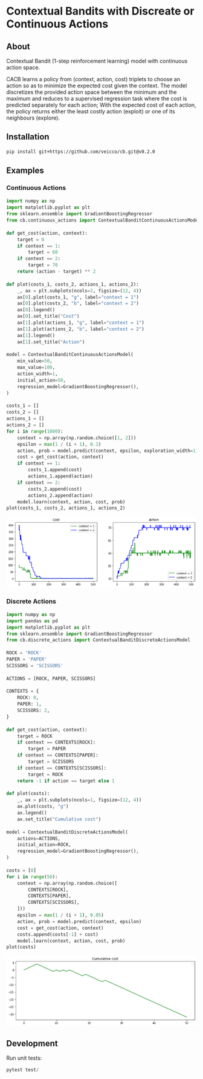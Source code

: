 # Contextual Bandits with Discreate or Continuous Actions

## About

Contextual Bandit (1-step reinforcement learning) model with
continuous action space.

CACB learns a policy from (context, action, cost) triplets to choose
an action so as to minimize the expected cost given the context. The
model discretizes the provided action space between the minimum and
the maximum and reduces to a supervised regression task where the cost
is predicted separately for each action; With the expected cost of
each action, the policy returns either the least costly action (exploit)
or one of its neighbours (explore).

## Installation

```bash
pip install git+https://github.com/veicco/cb.git@v0.2.0
```

## Examples

### Continuous Actions

```python
import numpy as np
import matplotlib.pyplot as plt
from sklearn.ensemble import GradientBoostingRegressor
from cb.continuous_actions import ContextualBanditContinuousActionsModel

def get_cost(action, context):
    target = 0
    if context == 1:
        target = 60
    if context == 2:
        target = 70
    return (action - target) ** 2

def plot(costs_1, costs_2, actions_1, actions_2):
    _, ax = plt.subplots(ncols=2, figsize=(12, 4))
    ax[0].plot(costs_1, "g", label="context = 1")
    ax[0].plot(costs_2, "b", label="context = 2")
    ax[0].legend()
    ax[0].set_title("Cost")
    ax[1].plot(actions_1, "g", label="context = 1")
    ax[1].plot(actions_2, "b", label="context = 2")
    ax[1].legend()
    ax[1].set_title("Action")

model = ContextualBanditContinuousActionsModel(
    min_value=50,
    max_value=100,
    action_width=1,
    initial_action=50,
    regression_model=GradientBoostingRegressor(),
)

costs_1 = []
costs_2 = []
actions_1 = []
actions_2 = []
for i in range(1000):
    context = np.array(np.random.choice([1, 2]))
    epsilon = max(1 / (i + 1), 0.1)
    action, prob = model.predict(context, epsilon, exploration_width=1)
    cost = get_cost(action, context)
    if context == 1:
        costs_1.append(cost)
        actions_1.append(action)
    if context == 2:
        costs_2.append(cost)
        actions_2.append(action)
    model.learn(context, action, cost, prob)
plot(costs_1, costs_2, actions_1, actions_2)
```

![Costs and chosen actions over time.](https://github.com/veicco/cacb/blob/master/img/plot_continuous_actions.png?raw=true)

### Discrete Actions

```python
import numpy as np
import pandas as pd
import matplotlib.pyplot as plt
from sklearn.ensemble import GradientBoostingRegressor
from cb.discrete_actions import ContextualBanditDiscreteActionsModel

ROCK = 'ROCK'
PAPER = 'PAPER'
SCISSORS = 'SCISSORS'

ACTIONS = [ROCK, PAPER, SCISSORS]

CONTEXTS = {
    ROCK: 0,
    PAPER: 1,
    SCISSORS: 2,
}

def get_cost(action, context):
    target = ROCK
    if context == CONTEXTS[ROCK]:
        target = PAPER
    if context == CONTEXTS[PAPER]:
        target = SCISSORS
    if context == CONTEXTS[SCISSORS]:
        target = ROCK
    return -1 if action == target else 1

def plot(costs):
    _, ax = plt.subplots(ncols=1, figsize=(12, 4))
    ax.plot(costs, "g")
    ax.legend()
    ax.set_title("Cumulative cost")

model = ContextualBanditDiscreteActionsModel(
    actions=ACTIONS,
    initial_action=ROCK,
    regression_model=GradientBoostingRegressor(),
)

costs = [0]
for i in range(50):
    context = np.array(np.random.choice([
        CONTEXTS[ROCK],
        CONTEXTS[PAPER],
        CONTEXTS[SCISSORS],
    ]))
    epsilon = max(1 / (i + 1), 0.05)
    action, prob = model.predict(context, epsilon)
    cost = get_cost(action, context)
    costs.append(costs[-1] + cost)
    model.learn(context, action, cost, prob)
plot(costs)
```

![Cumulative cost over time.](https://github.com/veicco/cacb/blob/master/img/plot_discrete_actions.png?raw=true)

## Development

Run unit tests:

```python
pytest test/
```
